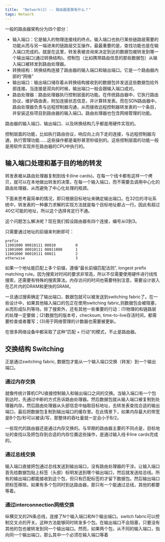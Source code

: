 ```yaml
---
title:  "Network(2) -- 路由器里面有什么？"
tags: Network
---
```


一般的路由器架构分为四个部分：

* 输入端口：它是输入的物理连接线的终点。输入端口也执行某些链路层需要的功能从而与另一端进来的链路层交互操作。最最重要的是，查找功能也是在输入端口完成的。就是在这里，转发表被咨询来决定到达的数据包被转发到哪一个输出端口(通过转换结构)。控制包（比如携带路由信息的那些数据包）从输入端口被转发到路由处理器。
* 转换结构：转换结构连接了路由器的输入端口和输出端口。它是一个路由器内部的“网络”
* 输出端口：输出端口储存着从转换结构接收到的数据包并发送这些数据包给外部连接。当连接是双向的时候，输出端口一般会跟输入端口成对。
* 路由处理器：路由处理器执行控制层面的功能。在传统路由器中，它执行路由协议，维护路由表，附加连接状态信息，并计算转发表。而在SDN路由器中，路由处理器负责与远程控制器沟通，从而接收远程控制器转发表的一个条目，并安装这些项目到路由器的输入端口。路由处理器也包含网络管理的功能。

路由器的输入端口、输出端口、以及转换结构几乎都是用硬件实现的。

控制层面的功能，比如执行路由协议，响应向上向下走的连接，与远程控制器沟通，执行管理功能……这些操作都是毫秒甚至秒级别的。这些控制层面的功能一般是用软件实现并在路由器的CPU中执行的。

## 输入端口处理和基于目的地的转发

转发表被从路由处理器复制到线卡(line cards)。在每一个线卡都有这样一个拷贝，就可以在本地做出转发的决策，在每一个输入端口，而不需要去调用中心化的路由处理器，从而避免了中心化处理的瓶颈。

下面来思考最简单的情况，即只根据目标地址来确定输出端口。在32位的寻址系统中，转发表的一种暴力求解的实现方法就是每个目标地址都占一行。因此有超过40亿可能的地址，所以这个选择肯定行不通。

这个问题怎么解决呢？现在我们假设路由器有四个连接，编号从0到3。

只需要通过地址的前缀来判断即可：

```
prefix
11001000 00010111 00010         0
11001000 00010111 00011000      1
11001000 00010111 00011         2
otherwise                       3
```

如果一个地址能匹配上多个前缀，遵循“最长前缀匹配法则”, longest prefix matching rule。因为搜索对时间的要求非常高，所以不仅需要使用硬件进行线性搜索，还需要有特殊的搜索算法。内存访问的时间也需要特别注意，需要设计嵌入在芯片内的DRAM和更快的SRAM。

一旦通过搜索确定了输出端口，数据包就可以被发送到switching fabric了。在一些设计中，如果其他输入端口的包正在使用switching fabric,则数据包会被阻塞，从而形成队列等待。除了搜索外，还有其他一些重要的行动：(1)物理的和链路层的处理一定要做；(2)数据包的版本号，checksum, time-to-live存活时间，都需要检查或者覆写；(3)用于网络管理的计数器也需要被更新。

在很多网络设备中都采取了这种“匹配 + 行动”的模式，不止是路由器。

## 交换结构 Switching

正是通过switching fabric, 数据包才能从一个输入端口交换（转发）到一个输出端口。

### 通过内存交换

就像传统计算机CPU直接控制输入和输出端口之间的交换。当输入端口有一个包到达时，先通过中断的方式告诉路由处理器。然后数据包就从输入端口被复制到处理器内存。然后路由处理器从头部信息中抽取目标地址，去转发表查找合适的输出端口，最后把数据包复制到输出端口的缓存里。在此情景下，如果内存最大的带宽是B个包/秒可以被读/写，那整体的吞吐量就一定会小于B/2。

一些现代的路由器还是通过内存交换的。与早期的路由器主要的不同点是，目标地址的查找以及把包存到合适的内存位置这些操作，是通过输入线卡line cards完成的。

### 通过总线交换

输入端口直接把包通过总线发送到输出端口，没有路由处理器的干涉。让输入端口首先给数据包贴上标签（头部）标明发送到哪个输出端口，然后就发送给总线。所有的输出端口都能接收到这个包，但只有匹配标签的才留下数据包。然后输出端口把标签移除。如果有多个包同时到达路由器，那只有一个能通过总线，其他的都要等着。

### 通过interconnection网络交换

纵横交叉的2N条总线，连接了N个输入端口和N个输出端口。switch fabric可以控制交叉点的开关。这种方法能够同时转发多个包。在输出端口不会阻塞，只要没有其他的包也被转发到同一个输出端口。然而，如果两个包，从不同的输入端口，指向同一个输出端口，那么其中一个必须在输入端口等着


